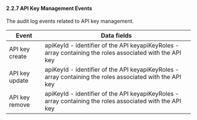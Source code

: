 #### 2.2.7 API Key Management Events

The audit log events related to API key management.

| Event          | Data fields                                                                                                                         |
|----------------|-------------------------------------------------------------------------------------------------------------------------------------|
| API key create | apiKeyId - identifier of the API keyapiKeyRoles - array containing the roles associated with the API key |
| API key update | apiKeyId - identifier of the API keyapiKeyRoles - array containing the roles associated with the API key |
| API key remove | apiKeyId - identifier of the API keyapiKeyRoles - array containing the roles associated with the API key |